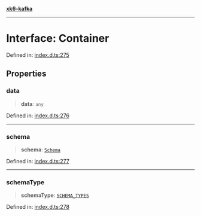 [**xk6-kafka**](../README.md)

---

# Interface: Container

Defined in: [index.d.ts:275](https://github.com/mostafa/xk6-kafka/blob/main/api-docs/index.d.ts#L275)

## Properties

### data

> **data**: `any`

Defined in: [index.d.ts:276](https://github.com/mostafa/xk6-kafka/blob/main/api-docs/index.d.ts#L276)

---

### schema

> **schema**: [`Schema`](Schema.md)

Defined in: [index.d.ts:277](https://github.com/mostafa/xk6-kafka/blob/main/api-docs/index.d.ts#L277)

---

### schemaType

> **schemaType**: [`SCHEMA_TYPES`](../enumerations/SCHEMA_TYPES.md)

Defined in: [index.d.ts:278](https://github.com/mostafa/xk6-kafka/blob/main/api-docs/index.d.ts#L278)
